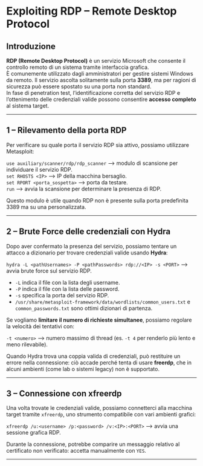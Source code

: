 # Exploiting RDP – Remote Desktop Protocol

## Introduzione

**RDP (Remote Desktop Protocol)** è un servizio Microsoft che consente il controllo remoto di un sistema tramite interfaccia grafica.  
È comunemente utilizzato dagli amministratori per gestire sistemi Windows da remoto. Il servizio ascolta solitamente sulla porta **3389**, ma per ragioni di sicurezza può essere spostato su una porta non standard.  
In fase di penetration test, l’identificazione corretta del servizio RDP e l’ottenimento delle credenziali valide possono consentire **accesso completo** al sistema target.

---

## 1 – Rilevamento della porta RDP

Per verificare su quale porta il servizio RDP sia attivo, possiamo utilizzare Metasploit:

`use auxiliary/scanner/rdp/rdp_scanner` ⟶ modulo di scansione per individuare il servizio RDP. <br>
`set RHOSTS <IP>` ⟶ IP della macchina bersaglio. <br>
`set RPORT <porta_sospetta>` ⟶ porta da testare. <br>
`run` ⟶ avvia la scansione per determinare la presenza di RDP. <br>

Questo modulo è utile quando RDP non è presente sulla porta predefinita 3389 ma su una personalizzata.

---

## 2 – Brute Force delle credenziali con Hydra

Dopo aver confermato la presenza del servizio, possiamo tentare un attacco a dizionario per trovare credenziali valide usando **Hydra**:

`hydra -L <pathUsernames> -P <pathPasswords> rdp://<IP> -s <PORT>` ⟶ avvia brute force sul servizio RDP. <br>

- `-L` indica il file con la lista degli username.  
- `-P` indica il file con la lista delle password.  
- `-s` specifica la porta del servizio RDP.  
- `/usr/share/metasploit-framework/data/wordlists/common_users.txt` e `common_passwords.txt` sono ottimi dizionari di partenza.  

Se vogliamo **limitare il numero di richieste simultanee**, possiamo regolare la velocità dei tentativi con:

`-t <numero>` ⟶ numero massimo di thread (es. `-t 4` per renderlo più lento e meno rilevabile). <br>

Quando Hydra trova una coppia valida di credenziali, può restituire un errore nella connessione: ciò accade perché tenta di usare **freerdp**, che in alcuni ambienti (come lab o sistemi legacy) non è supportato.

---

## 3 – Connessione con xfreerdp

Una volta trovate le credenziali valide, possiamo connetterci alla macchina target tramite `xfreerdp`, uno strumento compatibile con vari ambienti grafici:

`xfreerdp /u:<username> /p:<password> /v:<IP>:<PORT>` ⟶ avvia una sessione grafica RDP. <br>

Durante la connessione, potrebbe comparire un messaggio relativo al certificato non verificato: accetta manualmente con `YES`.

---
